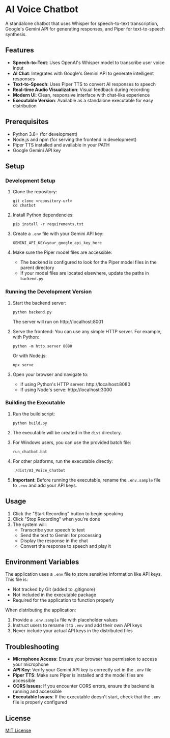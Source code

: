 # AI Voice Chatbot

A standalone chatbot that uses Whisper for speech-to-text transcription, Google's Gemini API for generating responses, and Piper for text-to-speech synthesis.

## Features

- **Speech-to-Text**: Uses OpenAI's Whisper model to transcribe user voice input
- **AI Chat**: Integrates with Google's Gemini API to generate intelligent responses
- **Text-to-Speech**: Uses Piper TTS to convert AI responses to speech
- **Real-time Audio Visualization**: Visual feedback during recording
- **Modern UI**: Clean, responsive interface with chat-like experience
- **Executable Version**: Available as a standalone executable for easy distribution

## Prerequisites

- Python 3.8+ (for development)
- Node.js and npm (for serving the frontend in development)
- Piper TTS installed and available in your PATH
- Google Gemini API key

## Setup

### Development Setup

1. Clone the repository:
   ```
   git clone <repository-url>
   cd chatbot
   ```

2. Install Python dependencies:
   ```
   pip install -r requirements.txt
   ```

3. Create a `.env` file with your Gemini API key:
   ```
   GEMINI_API_KEY=your_google_api_key_here
   ```

4. Make sure the Piper model files are accessible:
   - The backend is configured to look for the Piper model files in the parent directory
   - If your model files are located elsewhere, update the paths in `backend.py`

### Running the Development Version

1. Start the backend server:
   ```
   python backend.py
   ```
   The server will run on http://localhost:8001

2. Serve the frontend:
   You can use any simple HTTP server. For example, with Python:
   ```
   python -m http.server 8080
   ```
   Or with Node.js:
   ```
   npx serve
   ```

3. Open your browser and navigate to:
   - If using Python's HTTP server: http://localhost:8080
   - If using Node's serve: http://localhost:3000

### Building the Executable

1. Run the build script:
   ```
   python build.py
   ```

2. The executable will be created in the `dist` directory.

3. For Windows users, you can use the provided batch file:
   ```
   run_chatbot.bat
   ```

4. For other platforms, run the executable directly:
   ```
   ./dist/AI_Voice_Chatbot
   ```

5. **Important**: Before running the executable, rename the `.env.sample` file to `.env` and add your API keys.

## Usage

1. Click the "Start Recording" button to begin speaking
2. Click "Stop Recording" when you're done
3. The system will:
   - Transcribe your speech to text
   - Send the text to Gemini for processing
   - Display the response in the chat
   - Convert the response to speech and play it

## Environment Variables

The application uses a `.env` file to store sensitive information like API keys. This file is:
- Not tracked by Git (added to .gitignore)
- Not included in the executable package
- Required for the application to function properly

When distributing the application:
1. Provide a `.env.sample` file with placeholder values
2. Instruct users to rename it to `.env` and add their own API keys
3. Never include your actual API keys in the distributed files

## Troubleshooting

- **Microphone Access**: Ensure your browser has permission to access your microphone
- **API Key**: Verify your Gemini API key is correctly set in the `.env` file
- **Piper TTS**: Make sure Piper is installed and the model files are accessible
- **CORS Issues**: If you encounter CORS errors, ensure the backend is running and accessible
- **Executable Issues**: If the executable doesn't start, check that the `.env` file is properly configured

## License

[MIT License](LICENSE) 
